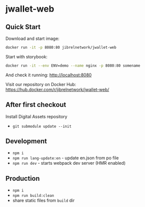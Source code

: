 # jwallet-web

## Quick Start

Download and start image:

```bash
docker run -it -p 8080:80 jibrelnetwork/jwallet-web
```

Start with storybook:

```bash
docker run -it --env ENV=demo --name nginx -p 8080:80 somename
```

And check it running: [http://localhost:8080]()

Visit our repository on Docker Hub: https://hub.docker.com/r/jibrelnetwork/jwallet-web/

## After first checkout

Install Digital Assets repository
* `git submodule update --init`

## Development
* `npm i`
* `npm run lang-update:en` - update en.json from po file
* `npm run dev` - starts webpack dev server (HMR enabled)

## Production

* `npm i`
* `npm run build:clean`
* share static files from `build` dir
